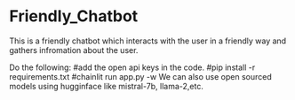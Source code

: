 # Friendly_Chatbot
This is a friendly chatbot which interacts with the user in a friendly way and gathers infromation about the user.

Do the following: 
#add the open api keys in the code. 
#pip install -r requirements.txt
#chainlit run app.py -w
We can also use open sourced models using hugginface like mistral-7b, llama-2,etc.
